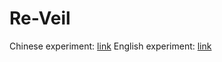 # Re-Veil

Chinese experiment: [link](https://cuierd.github.io/Re-Veil/multilingual_motr/zh/)
English experiment: [link](https://cuierd.github.io/Re-Veil/multilingual_motr/en/)